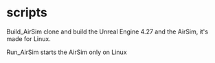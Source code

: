 # scripts

Build_AirSim clone and build the Unreal Engine 4.27 and the AirSim, it's made for Linux.

Run_AirSim starts the AirSim only on Linux
